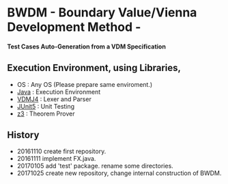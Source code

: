 # BWDM - Boundary Value/Vienna Development Method -
#### Test Cases Auto-Generation from a VDM Specification



## Execution Environment, using Libraries,
* OS : Any OS (Please prepare same enviroment.)
* [Java](https://www.oracle.com/java/java9.html) : Execution Environment
* [VDMJ4](https://github.com/nickbattle/vdmj.git) : Lexer and Parser
* [JUnit5](https://github.com/junit-team/junit5) : Unit Testing
* [z3](https://github.com/Z3Prover/z3) : Theorem Prover

## History
* 20161110  create first repository.
* 20161111  implement FX.java. 
* 20170105  add 'test' package. rename some directories.
* 20171025  create new repository, change internal construction of BWDM.
